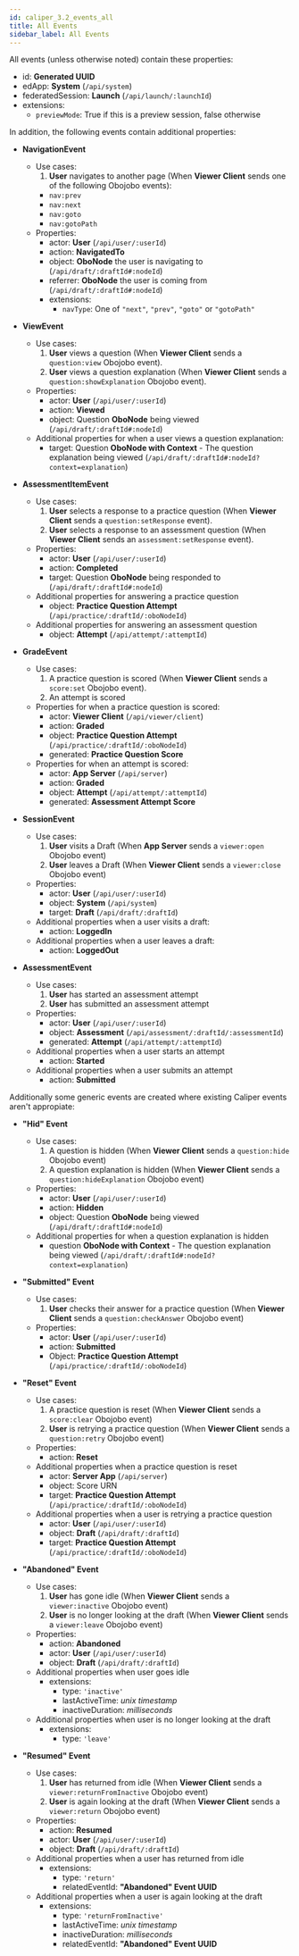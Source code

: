 ```yaml
---
id: caliper_3.2_events_all
title: All Events
sidebar_label: All Events
---
```


All events (unless otherwise noted) contain these properties:

* id: **Generated UUID**
* edApp: **System** (`/api/system`)
* federatedSession: **Launch** (`/api/launch/:launchId`)
* extensions:
  * `previewMode`: True if this is a preview session, false otherwise

In addition, the following events contain additional properties:

* **NavigationEvent**

  * Use cases:
    1.  **User** navigates to another page (When **Viewer Client** sends one of the following Obojobo events):
    * `nav:prev`
    * `nav:next`
    * `nav:goto`
    * `nav:gotoPath`
  * Properties:
    * actor: **User** (`/api/user/:userId`)
    * action: **NavigatedTo**
    * object: **OboNode** the user is navigating to (`/api/draft/:draftId#:nodeId`)
    * referrer: **OboNode** the user is coming from (`/api/draft/:draftId#:nodeId`)
    * extensions:
      * `navType`: One of `"next"`, `"prev"`, `"goto"` or `"gotoPath"`

* **ViewEvent**

  * Use cases:
    1.  **User** views a question (When **Viewer Client** sends a `question:view` Obojobo event).
    1.  **User** views a question explanation (When **Viewer Client** sends a `question:showExplanation` Obojobo event).
  * Properties:
    * actor: **User** (`/api/user/:userId`)
    * action: **Viewed**
    * object: Question **OboNode** being viewed (`/api/draft/:draftId#:nodeId`)
  * Additional properties for when a user views a question explanation:
    * target: Question **OboNode with Context** - The question explanation being viewed (`/api/draft/:draftId#:nodeId?context=explanation`)

* **AssessmentItemEvent**

  * Use cases:
    1.  **User** selects a response to a practice question (When **Viewer Client** sends a `question:setResponse` event).
    2.  **User** selects a response to an assessment question (When **Viewer Client** sends an `assessment:setResponse` event).
  * Properties:
    * actor: **User** (`/api/user/:userId`)
    * action: **Completed**
    * target: Question **OboNode** being responded to (`/api/draft/:draftId#:nodeId`)
  * Additional properties for answering a practice question
    * object: **Practice Question Attempt** (`/api/practice/:draftId/:oboNodeId`)
  * Additional properties for answering an assessment question
    * object: **Attempt** (`/api/attempt/:attemptId`)

* **GradeEvent**

  * Use cases:
    1.  A practice question is scored (When **Viewer Client** sends a `score:set` Obojobo event).
    1.  An attempt is scored
  * Properties for when a practice question is scored:
    * actor: **Viewer Client** (`/api/viewer/client`)
    * action: **Graded**
    * object: **Practice Question Attempt** (`/api/practice/:draftId/:oboNodeId`)
    * generated: **Practice Question Score**
  * Properties for when an attempt is scored:
    * actor: **App Server** (`/api/server`)
    * action: **Graded**
    * object: **Attempt** (`/api/attempt/:attemptId`)
    * generated: **Assessment Attempt Score**

* **SessionEvent**

  * Use cases:
    1.  **User** visits a Draft (When **App Server** sends a `viewer:open` Obojobo event)
    1.  **User** leaves a Draft (When **Viewer Client** sends a `viewer:close` Obojobo event)
  * Properties:
    * actor: **User** (`/api/user/:userId`)
    * object: **System** (`/api/system`)
    * target: **Draft** (`/api/draft/:draftId`)
  * Additional properties when a user visits a draft:
    * action: **LoggedIn**
  * Additional properties when a user leaves a draft:
    * action: **LoggedOut**

* **AssessmentEvent**
  * Use cases:
    1.  **User** has started an assessment attempt
    2.  **User** has submitted an assessment attempt
  * Properties:
    * actor: **User** (`/api/user/:userId`)
    * object: **Assessment** (`/api/assessment/:draftId/:assessmentId`)
    * generated: **Attempt** (`/api/attempt/:attemptId`)
  * Additional properties when a user starts an attempt
    * action: **Started**
  * Additional properties when a user submits an attempt
    * action: **Submitted**

Additionally some generic events are created where existing Caliper events aren't appropiate:

* **"Hid" Event**

  * Use cases:
    1.  A question is hidden (When **Viewer Client** sends a `question:hide` Obojobo event)
    2.  A question explanation is hidden (When **Viewer Client** sends a `question:hideExplanation` Obojobo event)
  * Properties:
    * actor: **User** (`/api/user/:userId`)
    * action: **Hidden**
    * object: Question **OboNode** being viewed (`/api/draft/:draftId#:nodeId`)
  * Additional properties for when a question explanation is hidden
    * question **OboNode with Context** - The question explanation being viewed (`/api/draft/:draftId#:nodeId?context=explanation`)

* **"Submitted" Event**

  * Use cases:
    1.  **User** checks their answer for a practice question (When **Viewer Client** sends a `question:checkAnswer` Obojobo event)
  * Properties:
    * actor: **User** (`/api/user/:userId`)
    * action: **Submitted**
    * Object: **Practice Question Attempt** (`/api/practice/:draftId/:oboNodeId`)

* **"Reset" Event**

  * Use cases:
    1.  A practice question is reset (When **Viewer Client** sends a `score:clear` Obojobo event)
    2.  **User** is retrying a practice question (When **Viewer Client** sends a `question:retry` Obojobo event)
  * Properties:
    * action: **Reset**
  * Additional properties when a practice question is reset
    * actor: **Server App** (`/api/server`)
    * object: Score URN
    * target: **Practice Question Attempt** (`/api/practice/:draftId/:oboNodeId`)
  * Additional properties when a user is retrying a practice question
    * actor: **User** (`/api/user/:userId`)
    * object: **Draft** (`/api/draft/:draftId`)
    * target: **Practice Question Attempt** (`/api/practice/:draftId/:oboNodeId`)

* **"Abandoned" Event**

  * Use cases:
    1.  **User** has gone idle (When **Viewer Client** sends a `viewer:inactive` Obojobo event)
    2.  **User** is no longer looking at the draft (When **Viewer Client** sends a `viewer:leave` Obojobo event)
  * Properties:
    * action: **Abandoned**
    * actor: **User** (`/api/user/:userId`)
    * object: **Draft** (`/api/draft/:draftId`)
  * Additional properties when user goes idle
    * extensions:
      * type: `'inactive'`
      * lastActiveTime: _unix timestamp_
      * inactiveDuration: _milliseconds_
  * Additional properties when user is no longer looking at the draft
    * extensions:
      * type: `'leave'`

* **"Resumed" Event**
  * Use cases:
    1.  **User** has returned from idle (When **Viewer Client** sends a `viewer:returnFromInactive` Obojobo event)
    2.  **User** is again looking at the draft (When **Viewer Client** sends a `viewer:return` Obojobo event)
  * Properties:
    * action: **Resumed**
    * actor: **User** (`/api/user/:userId`)
    * object: **Draft** (`/api/draft/:draftId`)
  * Additional properties when a user has returned from idle
    * extensions:
      * type: `'return'`
      * relatedEventId: **"Abandoned" Event UUID**
  * Additional properties when a user is again looking at the draft
    * extensions:
      * type: `'returnFromInactive'`
      * lastActiveTime: _unix timestamp_
      * inactiveDuration: _milliseconds_
      * relatedEventId: **"Abandoned" Event UUID**
